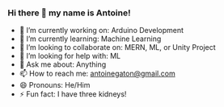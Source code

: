 ### Hi there 👋 my name is Antoine! ###

- 🔭 I’m currently working on: Arduino Development
- 🌱 I’m currently learning: Machine Learning
- 👯 I’m looking to collaborate on: MERN, ML, or Unity Project
- 🤔 I’m looking for help with: ML
- 💬 Ask me about: Anything
- 📫 How to reach me: antoinegaton@gmail.com
- 😄 Pronouns: He/Him
- ⚡ Fun fact: I have three kidneys!
